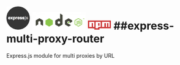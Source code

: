 ![alt text](https://raw.githubusercontent.com/dman777/icons/master/express.jpg) ![alt text](https://raw.githubusercontent.com/dman777/icons/master/node.jpg) ![alt text](https://raw.githubusercontent.com/dman777/icons/master/npm.jpg)
##express-multi-proxy-router
=====================

Express.js module for multi proxies by URL
